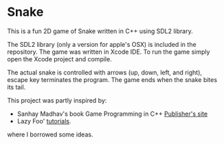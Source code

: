 # Snake

This is a fun 2D game of Snake written in C++ using SDL2 library.

The SDL2 library (only a version for apple's OSX) is included in the repository. The game was written in Xcode IDE. To run the game simply open the Xcode project and compile.

The actual snake is controlled with arrows (up, down, left, and right), escape key terminates the program. The game ends when the snake bites its tail.


This project was partly inspired by:
 - Sanhay Madhav's book Game Programming in C++ [Publisher's site](http://www.pearsoned.co.uk/bookshop/detail.asp?item=100000000644133)
 - Lazy Foo' [tutorials](http://lazyfoo.net/tutorials/SDL/index.php).
 
where I borrowed some ideas.
